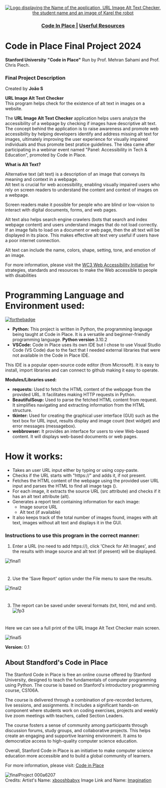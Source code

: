 <p align="center">
  <a href="https://oaoS-Dev/Standford-Code_In_Place-Final-Project-2024">
    <img src="https://github.com/JoaoS-Dev/Standford-Code_In_Place-Final-Project-2024/assets/172130901/d13750a9-81ad-4083-bf83-f3233215278f" alt="Logo displaying the Name of the application, URL Image Alt Text Checker, the student name and an image of Karel the robot" >
  </a>
  <div align="center">
  <h3>
    <a href="codeinplace.standford.edu">
      Code In Place
    </a>
    <span> | </span>
    <a href="https://www.w3.org/WAI/">
      Userful Resources
    </a>
  </h3>
</div>
</P>

# Code in Place Final Project 2024

**Stanford University** **"Code in Place"** Run by Prof. Mehran Sahami and Prof. Chris Piech.
### Final Project Description
Created by **João S**<br/>

**URL Image Alt Text Checker**<br/>
This program helps check for the existence of alt text in images on a website.<br/>

The **URL Image Alt Text Checker** application helps users analyze the accessibility of a webpage by checking if images have descriptive alt text.
The concept behind the application is to raise awareness and promote web accessibility by helping developers identify and address missing alt text 
for images, ultimately improving the user experience for visually impaired individuals and thus promote best pratice guidelines. The idea came after 
participating in a webinar event named "Panel: Accessibility in Tech & Education", promoted by Code in Place.

**What is Alt Text?**

Alternative text (alt text) is a description of an image that conveys its meaning and context in a webpage.<br/>
Alt text is crucial for web accessibility, enabling visually impaired users who rely on screen readers 
to understand the content and context of images on a webpage.

Screen readers make it possible for people who are blind or low-vision to interact with digital documents, forms, and web pages.

Alt text also helps search engine crawlers (bots that search and index webpage content) and users understand images that 
do not load correctly. If an image fails to load on a document or web page, then the alt text will be displayed in its place.
This makes effective alt text very useful if users have a poor internet connection.

Alt text can include the name, colors, shape, setting, tone, and emotion of an image.

For more information, please visit the <a href="https://www.w3.org/WAI/"> WC3 Web Accessibility Initiative</a> for strategies, standards and resources to make the Web accessible 
to people with disabilities

 
# Programming Language and Environment used:<br/> 
[![forthebadge](https://forthebadge.com/images/badges/made-with-python.svg)](#features)

 - **Python:** This project is written in Python, the programming language being taught at Code in Place. It is a versatile and beginner-friendly programming language. **Python version** 3.10.2<br/>
 - **VSCode:** Code in Place uses its own IDE but I chose to use Visual Studio Code (VS Code) due to the fact that I needed external libraries that were not available in the 
Code in Place IDE.<br/>

This IDE is a popular open-source code editor (from Microsoft). It is easy to install, import libraries and can connect to github making it easy to operate.

**Modules/Libraries used:**

- **requests:** Used to fetch the HTML content of the webpage from the provided URL. It facilitates making HTTP requests in Python.
- **BeautifulSoup:** Used to parse the fetched HTML content from request. It simplifies navigating and extracting information from the HTML structure.
- **tkinter:** Used for creating the graphical user interface (GUI) such as the text box for URL input, results display and image count (text widget) and error messages (messagebox).
- **webbrowser:** It provides an interface for users to view Web-based content. It will displays web-based documents or web pages.

# **How it works:**

 - Takes an user URL input either by typing or using copy-paste.
 - Checks if the URL starts with "https://" and adds it, if not present.
 - Fetches the HTML content of the webpage using the provided user URL input and parses the HTML to find all image tags (<img>).
 - For each image, it extracts the source URL (src attribute) and checks if it has an alt text attribute (alt).
 - Generates a report text containing information for each image:
     * Image source URL
     * Alt text (if available)
 - It also keeps track of the total number of images found, images with alt text, images without alt text and displays it in the GUI.

### Instructions to use this program in the correct manner:
  1. Enter a URL (no need to add https://), click 'Check for Alt Images', and the results with image source and alt text (if present) will be displayed.<br/>
  
  ![final1](https://github.com/JoaoS-Dev/Standford-Code_In_Place-Final-Project-2024/assets/172130901/545c7bf4-436a-4b62-b2a3-c1b3ff5ad8df)<br/>
  #
  
  2. Use the 'Save Report' option under the File menu to save the results.<br/>
  
  ![final2](https://github.com/JoaoS-Dev/Standford-Code_In_Place-Final-Project-2024/assets/172130901/9dc3532c-3ff9-4a89-8c17-713fcc4e0481)<br/>
  #
  
  3. The report can be saved under several formats (txt, html, md and xml).<br/>
  ![fp3](https://github.com/JoaoS-Dev/Standford-Code_In_Place-Final-Project-2024/assets/172130901/4cce938f-aae2-473e-bdc9-5e96ae5e14ee)<br/>
  #
  
  Here we can see a full print of the URL Image Alt Text Checker main screen.<br/>
  
  ![final5](https://github.com/JoaoS-Dev/Standford-Code_In_Place-Final-Project-2024/assets/172130901/74823ffd-df1b-44be-afe6-605d9c1936e5)

**Version:** 0.1

## About Standford's Code in Place
The Stanford Code in Place is free an online course offered by Stanford University, designed to teach the fundamentals of computer programming using Python. 
The course is based on Stanford's introductory programming course, CS106A.

The course is delivered through a combination of pre-recorded lectures, live sessions, and assignments. It includes a significant hands-on component 
where students work on coding exercises, projects and weekly live zoom meetings with teachers, called Section Leaders.

The course fosters a sense of community among participants through discussion forums, study groups, and collaborative projects. This helps create an 
engaging and supportive learning environment. It aims to democratize access to high-quality computer science education.

Overall, Stanford Code in Place is an initiative to make computer science education more accessible and to build a global community of learners.<br/>

For more information, please visit: <a href="https://codeinplace.standford.edu">Code in Place</a><br/>

![finalProject 000a6207](https://github.com/JoaoS-Dev/Standford-Code_In_Place-Final-Project-2024/assets/172130901/e2d61940-80f9-4aec-96c1-aa2620ef7684)<br/>
Credits: Artist's Name: <a href="https://www.deviantart.com/xbooshbabyx">xbooshbabyx</a> 
Image Link and Name: <a href="https://www.deviantart.com/xbooshbabyx/art/Imagination-124194321">Imagination</a>
